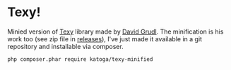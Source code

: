 Texy!
=====
Minied version of [Texy](https://github.com/dg/texy) library made by [David Grudl](http://davidgrudl.com). The minification is his work too (see zip file in [releases](https://github.com/dg/texy/releases)), I've just made it available in a git repository and installable via composer.

    php composer.phar require katoga/texy-minified